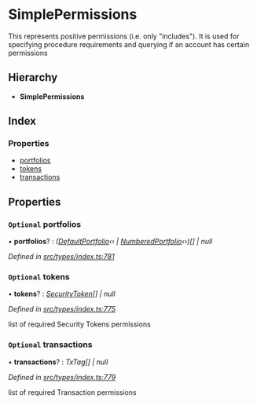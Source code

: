 # SimplePermissions

This represents positive permissions \(i.e. only "includes"\). It is used for specifying procedure requirements and querying if an account has certain permissions

## Hierarchy

* **SimplePermissions**

## Index

### Properties

* [portfolios](simplepermissions.md#optional-portfolios)
* [tokens](simplepermissions.md#optional-tokens)
* [transactions](simplepermissions.md#optional-transactions)

## Properties

### `Optional` portfolios

• **portfolios**? : _\(_[_DefaultPortfolio_](../classes/defaultportfolio.md)_‹› \|_ [_NumberedPortfolio_](../classes/numberedportfolio.md)_‹›\)\[\] \| null_

_Defined in_ [_src/types/index.ts:781_](https://github.com/PolymathNetwork/polymesh-sdk/blob/bf2b7a12/src/types/index.ts#L781)

### `Optional` tokens

• **tokens**? : [_SecurityToken_](../classes/securitytoken.md)_\[\] \| null_

_Defined in_ [_src/types/index.ts:775_](https://github.com/PolymathNetwork/polymesh-sdk/blob/bf2b7a12/src/types/index.ts#L775)

list of required Security Tokens permissions

### `Optional` transactions

• **transactions**? : _TxTag\[\] \| null_

_Defined in_ [_src/types/index.ts:779_](https://github.com/PolymathNetwork/polymesh-sdk/blob/bf2b7a12/src/types/index.ts#L779)

list of required Transaction permissions

